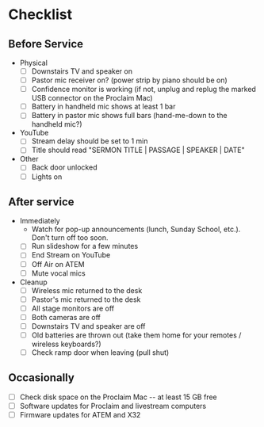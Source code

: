 # Checklist

## Before Service

- Physical
  - [ ] Downstairs TV and speaker on
  - [ ] Pastor mic receiver on? (power strip by piano should be on)
  - [ ] Confidence monitor is working (if not, unplug and replug the marked USB connector on the Proclaim Mac)
  - [ ] Battery in handheld mic shows at least 1 bar
  - [ ] Battery in pastor mic shows full bars (hand-me-down to the handheld mic?)
- YouTube
  - [ ] Stream delay should be set to 1 min
  - [ ] Title should read "SERMON TITLE | PASSAGE | SPEAKER | DATE"
- Other
  - [ ] Back door unlocked
  - [ ] Lights on

## After service

- Immediately
  - Watch for pop-up announcements (lunch, Sunday School, etc.). Don't turn off too soon.
  - [ ] Run slideshow for a few minutes
  - [ ] End Stream on YouTube
  - [ ] Off Air on ATEM
  - [ ] Mute vocal mics
- Cleanup
  - [ ] Wireless mic returned to the desk
  - [ ] Pastor's mic returned to the desk
  - [ ] All stage monitors are off
  - [ ] Both cameras are off
  - [ ] Downstairs TV and speaker are off
  - [ ] Old batteries are thrown out (take them home for your remotes / wireless keyboards?)
  - [ ] Check ramp door when leaving (pull shut)

## Occasionally

- [ ] Check disk space on the Proclaim Mac -- at least 15 GB free
- [ ] Software updates for Proclaim and livestream computers
- [ ] Firmware updates for ATEM and X32
